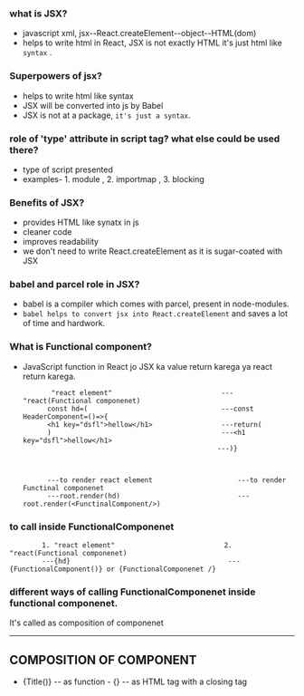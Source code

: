 ### what is JSX?

- javascript xml, jsx--React.createElement--object--HTML(dom)
- helps to write html in React, JSX is not exactly HTML it's just html like `syntax` .

### Superpowers of jsx?

- helps to write html like syntax
- JSX will be converted into js by Babel
- JSX is not at a package, `it's just a syntax`.

### role of 'type' attribute in script tag? what else could be used there?

- type of script presented
- examples- 1. module , 2. importmap , 3. blocking

### Benefits of JSX?

- provides HTML like synatx in js
- cleaner code
- improves readability
- we don't need to write React.createElement as it is sugar-coated with JSX

### babel and parcel role in JSX?

- babel is a compiler which comes with parcel, present in node-modules.
- `babel helps to convert jsx into React.createElement` and saves a lot of time and hardwork.

### What is Functional component?

- JavaScript function in React jo JSX ka value return karega ya react return karega.

             "react element"                           --- "react(Functional componenet)
            const hd=(                                 ---const HeaderComponent=()=>{
            <h1 key="dsfl">hellow</h1>                 ---return(
            )                                          ---<h1 key="dsfl">hellow</h1>
                                                      ---)}



            ---to render react element                     ---to render Functinal componenet
            ---root.render(hd)                             ---root.render(<FunctinalComponent/>)

### to call inside FunctionalComponenet

            1. "react element"                           2. "react(Functional componenet)
            ---{hd}                                       ---{FunctionalComponent()} or {FunctionalComponenet /}

### different ways of calling FunctionalComponenet inside functional componenet.

It's called as composition of componenet

---

## COMPOSITION OF COMPONENT

- {Title()} -- as function - {<Title/>} -- as self closing HTML tag - {<Title></Title>} -- as HTML tag with a closing tag
